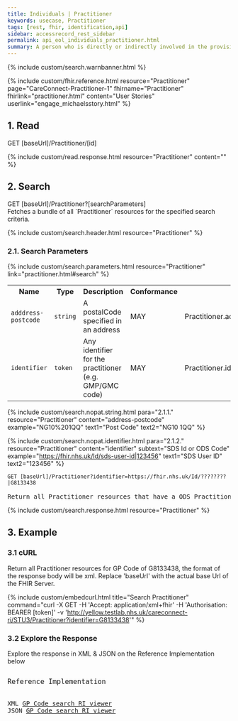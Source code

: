 ```yaml
---
title: Individuals | Practitioner
keywords: usecase, Practitioner
tags: [rest, fhir, identification,api]
sidebar: accessrecord_rest_sidebar
permalink: api_eol_individuals_practitioner.html
summary: A person who is directly or indirectly involved in the provisioning of healthcare.
---
```


{% include custom/search.warnbanner.html %}

{% include custom/fhir.reference.html resource="Practitioner" page="CareConnect-Practitioner-1" fhirname="Practitioner" fhirlink="practitioner.html" content="User Stories" userlink="engage_michaelsstory.html" %}


## 1. Read ##

<div markdown="span" class="alert alert-success" role="alert">
GET [baseUrl]/Practitioner/[id]</div>

{% include custom/read.response.html resource="Practitioner" content="" %}

## 2. Search ##

<div markdown="span" class="alert alert-success" role="alert">
GET [baseUrl]/Practitioner?[searchParameters]</div>
Fetches a bundle of all `Practitioner` resources for the specified search criteria.

{% include custom/search.header.html resource="Practitioner" %}

### 2.1. Search Parameters ###

{% include custom/search.parameters.html resource="Practitioner"     link="practitioner.html#search" %}

<table style="min-width:100%;width:100%">
<tr id="clinical">
    <th style="width:15%;">Name</th>
    <th style="width:10%;">Type</th>
    <th style="width:40%;">Description</th>
    <th style="width:5%;">Conformance</th>
    <th style="width:30%;">Path</th>
</tr>
<tr>
    <td><code class="highlighter-rouge">adddress-postcode</code></td>
    <td><code class="highlighter-rouge">string</code></td>
    <td>A postalCode specified in an address</td>
    <td>MAY</td>
    <td>Practitioner.address.postalCode</td>
</tr>
<tr>
    <td><code class="highlighter-rouge">identifier</code></td>
    <td><code class="highlighter-rouge">token</code></td>
    <td>Any identifier for the practitioner (e.g. GMP/GMC code)</td>
    <td>MAY</td>
    <td>Practitioner.identifier</td>
</tr>
</table>

<!--
| `name` | `string` | A portion of the name of the practitioner | | Practitioner.name |
| `organization` | `reference` | The identity of the organization the practitioner represents / acts on behalf of | | Practitioner.practitionerRole.managingOrganization <br>(Organization) |
-->

{% include custom/search.nopat.string.html para="2.1.1." resource="Practitioner" content="address-postcode"  example="NG10%201QQ" text1="Post Code" text2="NG10 1QQ" %}

{% include custom/search.nopat.identifier.html para="2.1.2." resource="Practitioner" content="identifier" subtext="SDS Id or ODS Code" example="https://fhir.nhs.uk/Id/sds-user-id|123456" text1="SDS User ID" text2="123456" %}

<div class="language-http highlighter-rouge">
<pre class="highlight"><code><span class="err">GET [baseUrl]/Practitioner?identifier=https://fhir.nhs.uk/Id/????????|G8133438
</span></code>
Return all Practitioner resources that have a ODS Practitioner/Consultant of G8133438 </pre>
</div>

{% include custom/search.response.html resource="Practitioner" %}

## 3. Example ##

<h3 id="32-response-headers">3.1 cURL</h3>

Return all Practitioner resources for GP Code of G8133438, the format of the response body will be xml. Replace 'baseUrl' with the actual base Url of the FHIR Server.

{% include custom/embedcurl.html title="Search Practitioner" command="curl -X GET -H 'Accept: application/xml+fhir' -H 'Authorisation: BEARER [token]' -v 'http://yellow.testlab.nhs.uk/careconnect-ri/STU3/Practitioner?identifier=G8133438'" %}


<h3 id="32-response-headers">3.2 Explore the Response</h3>

Explore the response in XML & JSON on the Reference Implementation below
<div class="language-http highlighter-rouge">
<pre class="highlight">
<p style="font-size: 110%;">Reference Implementation</p>
XML <a target="_blank" href="{{ site.fhir_ref_impl }}search?serverId=home&pretty=true&resource=Practitioner&param.0.qualifier=&param.0.0=&param.0.1=G8133438&param.0.name=identifier&param.0.type=token&resource-search-limit=&encoding=xml">GP Code search RI viewer</a>
JSON <a target="_blank" href="{{ site.fhir_ref_impl }}search?serverId=home&pretty=true&resource=Practitioner&param.0.qualifier=&param.0.0=&param.0.1=G8133438&param.0.name=identifier&param.0.type=token&resource-search-limit=&encoding=json">GP Code search RI viewer</a>
</pre>
</div>

